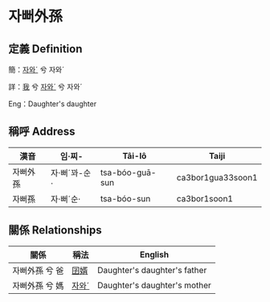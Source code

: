 # 자뻐外孫
## 定義 Definition
簡：[자와ˊ](member20.md) 兮 자와ˊ

詳：[我](member1.md) 兮 [자와ˊ](member20.md) 兮 자와ˊ

Eng：Daughter's daughter

## 稱呼 Address

漢音 | 임·찌- | Tâi-lô | Taiji
--- | --- | --- | --- 
자뻐外孫 | 자·뻐ˊ꽈-순· | tsa-bóo-guā-sun | ca3bor1gua33soon1 
자뻐孫 | 자·뻐ˊ순· | tsa-bóo-sun | ca3bor1soon1 


## 關係 Relationships

關係 | 稱法 | English
--- | --- | --- 
자뻐外孫 兮 爸 | [囝婿](member68.md) | Daughter's daughter's father
자뻐外孫 兮 媽 | [자와ˊ](member20.md) | Daughter's daughter's mother

